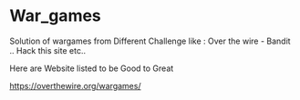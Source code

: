 # War_games
Solution of wargames from Different Challenge like : Over the wire - Bandit .. Hack this site etc..

Here are Website listed to be Good to Great 
 
  https://overthewire.org/wargames/
  
